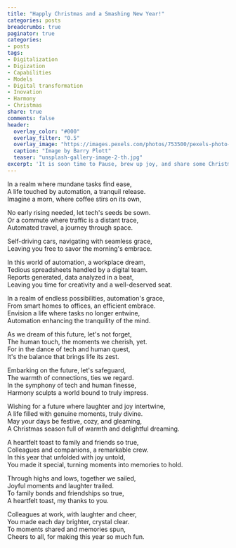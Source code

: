 ```yaml
---
title: "Happly Christmas and a Smashing New Year!"
categories: posts
breadcrumbs: true
paginator: true
categories: 
- posts
tags:
- Digitalization
- Digization
- Capabilities
- Models
- Digital transformation
- Inovation
- Harmony
- Christmas
share: true
comments: false
header:
  overlay_color: "#000"
  overlay_filter: "0.5"
  overlay_image: "https://images.pexels.com/photos/753500/pexels-photo-753500.jpeg?auto=compress&cs=tinysrgb&w=600"
  caption: "Image by Barry Plott"
  teaser: "unsplash-gallery-image-2-th.jpg"
excerpt: 'It is soon time to Pause, brew up joy, and share some Christmas laughs with your favorite people!'
---
```


In a realm where mundane tasks find ease,<br />
A life touched by automation, a tranquil release.<br />
Imagine a morn, where coffee stirs on its own,<br />

No early rising needed, let tech's seeds be sown.<br />
Or a commute where traffic is a distant trace,<br />
Automated travel, a journey through space.<br />

Self-driving cars, navigating with seamless grace,<br />
Leaving you free to savor the morning's embrace.<br />

In this world of automation, a workplace dream,<br />
Tedious spreadsheets handled by a digital team.<br />
Reports generated, data analyzed in a beat,<br />
Leaving you time for creativity and a well-deserved seat.<br />

In a realm of endless possibilities, automation's grace,<br />
From smart homes to offices, an efficient embrace.<br />
Envision a life where tasks no longer entwine,<br />
Automation enhancing the tranquility of the mind.<br />

As we dream of this future, let's not forget,<br />
The human touch, the moments we cherish, yet.<br />
For in the dance of tech and human quest,<br />
It's the balance that brings life its zest.<br />


Embarking on the future, let's safeguard,<br />
The warmth of connections, ties we regard.<br />
In the symphony of tech and human finesse,<br />
Harmony sculpts a world bound to truly impress.<br />

Wishing for a future where laughter and joy intertwine,<br />
A life filled with genuine moments, truly divine.<br />
May your days be festive, cozy, and gleaming,<br />
A Christmas season full of warmth and delightful dreaming.<br />

A heartfelt toast to family and friends so true,<br />
Colleagues and companions, a remarkable crew.<br />
In this year that unfolded with joy untold,<br />
You made it special, turning moments into memories to hold.<br />

Through highs and lows, together we sailed,<br />
Joyful moments and laughter trailed.<br />
To family bonds and friendships so true,<br />
A heartfelt toast, my thanks to you.<br />

Colleagues at work, with laughter and cheer,<br />
You made each day brighter, crystal clear.<br />
To moments shared and memories spun,<br />
Cheers to all, for making this year so much fun.<br />

